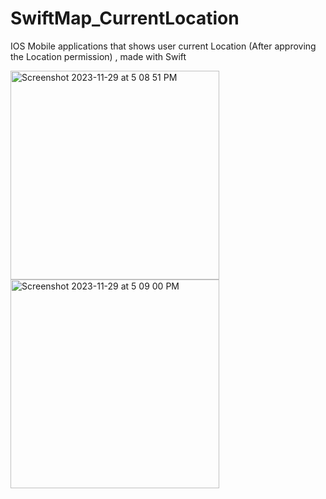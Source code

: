 # SwiftMap_CurrentLocation
IOS Mobile applications that shows user current Location (After approving the Location permission) , made with Swift

<img width="334" alt="Screenshot 2023-11-29 at 5 08 51 PM" src="https://github.com/MalekAyadi1234/SwiftLoginInSignUpApp/assets/46970213/582e5f4b-f7a5-415d-8798-93229a3458f7">
<img width="334" alt="Screenshot 2023-11-29 at 5 09 00 PM" src="https://github.com/MalekAyadi1234/SwiftLoginInSignUpApp/assets/46970213/0bba0852-98d4-4ff9-b569-fd9512579535">


